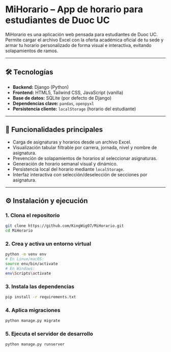 # MiHorario – App de horario para estudiantes de Duoc UC

MiHorario es una aplicación web pensada para estudiantes de Duoc UC. Permite cargar el archivo Excel con la oferta académica oficial de tu sede y armar tu horario personalizado de forma visual e interactiva, evitando solapamientos de ramos.

---

## 🛠 Tecnologías

- **Backend:** Django (Python)
- **Frontend:** HTML5, Tailwind CSS, JavaScript (vanilla)
- **Base de datos:** SQLite (por defecto de Django)
- **Dependencias clave:** `pandas`, `openpyxl`
- **Persistencia cliente:** `localStorage` (horario del estudiante)

---

## 🚀 Funcionalidades principales

-  Carga de asignaturas y horarios desde un archivo Excel.
-  Visualización tabular filtrable por carrera, jornada, nivel y nombre de asignatura.
-  Prevención de solapamientos de horarios al seleccionar asignaturas.
-  Generación de horario semanal visual y dinámico.
-  Persistencia local del horario mediante `localStorage`.
-  Interfaz interactiva con selección/deselección de secciones por asignatura.

---

## ⚙️ Instalación y ejecución

### 1. Clona el repositorio

```bash
git clone https://github.com/KingWig07/MiHorario.git
cd MiHorario
```
### 2. Crea y activa un entorno virtual

```bash
python -m venv env
# En Linux/macOS:
source env/bin/activate
# En Windows:
env\Scripts\activate
```
### 3. Instala las dependencias

```bash
pip install -r requirements.txt
```
### 4. Aplica migraciones

```bash
python manage.py migrate
```
### 5. Ejecuta el servidor de desarrollo

```bash
python manage.py runserver
```
